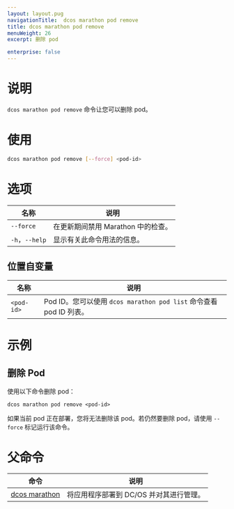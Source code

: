 ```yaml
---
layout: layout.pug
navigationTitle:  dcos marathon pod remove
title: dcos marathon pod remove
menuWeight: 26
excerpt: 删除 pod

enterprise: false
---
```



# 说明
`dcos marathon pod remove` 命令让您可以删除 pod。

# 使用

```bash
dcos marathon pod remove [--force] <pod-id>
```

# 选项

| 名称 | 说明 |
|---------|-------------|
| `--force` | 在更新期间禁用 Marathon 中的检查。|
| `-h`，`--help` | 显示有关此命令用法的信息。 |

## 位置自变量

| 名称 | 说明 |
|---------|-------------|
| `<pod-id>` | Pod ID。您可以使用 `dcos marathon pod list` 命令查看 pod ID 列表。|



# 示例

## 删除 Pod
使用以下命令删除 pod：
```
dcos marathon pod remove <pod-id>
```

如果当前 pod 正在部署，您将无法删除该 pod。若仍然要删除 pod，请使用 `--force` 标记运行该命令。

# 父命令

| 命令 | 说明 |
|---------|-------------|
| [dcos marathon](/mesosphere/dcos/cn/1.12/cli/command-reference/dcos-marathon/) | 将应用程序部署到 DC/OS 并对其进行管理。|
